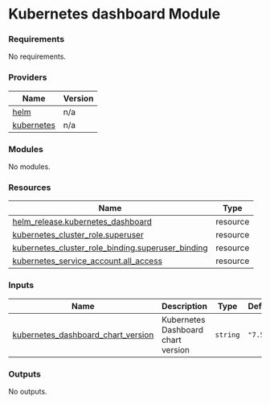 # Kubernetes dashboard Module

### Requirements

No requirements.

### Providers

| Name | Version |
|------|---------|
| <a name="provider_helm"></a> [helm](#provider\_helm) | n/a |
| <a name="provider_kubernetes"></a> [kubernetes](#provider\_kubernetes) | n/a |

### Modules

No modules.

### Resources

| Name | Type |
|------|------|
| [helm_release.kubernetes_dashboard](https://registry.terraform.io/providers/hashicorp/helm/latest/docs/resources/release) | resource |
| [kubernetes_cluster_role.superuser](https://registry.terraform.io/providers/hashicorp/kubernetes/latest/docs/resources/cluster_role) | resource |
| [kubernetes_cluster_role_binding.superuser_binding](https://registry.terraform.io/providers/hashicorp/kubernetes/latest/docs/resources/cluster_role_binding) | resource |
| [kubernetes_service_account.all_access](https://registry.terraform.io/providers/hashicorp/kubernetes/latest/docs/resources/service_account) | resource |

### Inputs

| Name | Description | Type | Default | Required |
|------|-------------|------|---------|:--------:|
| <a name="input_kubernetes_dashboard_chart_version"></a> [kubernetes\_dashboard\_chart\_version](#input\_kubernetes\_dashboard\_chart\_version) | Kubernetes Dashboard chart version | `string` | `"7.5.0"` | no |

### Outputs

No outputs.
